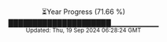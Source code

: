 <p align="center">
⏳Year Progress (71.66 %) <br>
█████████████████████▁▁▁▁▁▁▁▁▁ <br>
<sub>Updated: Thu, 19 Sep 2024 06:28:24 GMT</sub>
</p>

